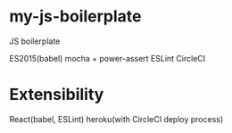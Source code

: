 # my-js-boilerplate
JS boilerplate

ES2015(babel)
mocha + power-assert
ESLint
CircleCI

# Extensibility
React(babel, ESLint)
heroku(with CircleCI deploy process)
